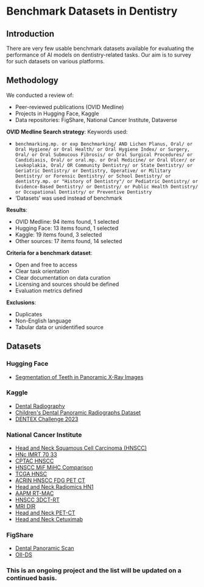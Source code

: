 # Benchmark Datasets in Dentistry

## Introduction
There are very few usable benchmark datasets available for evaluating the performance of AI models on dentistry-related tasks. Our aim is to survey for such datasets on various platforms.

## Methodology
We conducted a review of:
- Peer-reviewed publications (OVID Medline)
- Projects in Hugging Face, Kaggle
- Data repositories: FigShare, National Cancer Institute, Dataverse

**OVID Medline Search strategy**:
Keywords used: 
- `benchmarking.mp. or exp Benchmarking/ AND Lichen Planus, Oral/ or Oral Hygiene/ or Oral Health/ or Oral Hygiene Index/ or Surgery, Oral/ or Oral Submucous Fibrosis/ or Oral Surgical Procedures/ or Candidiasis, Oral/ or oral.mp. or Oral Medicine/ or Oral Ulcer/ or Leukoplakia, Oral/ OR Community Dentistry/ or State Dentistry/ or Geriatric Dentistry/ or Dentistry, Operative/ or Military Dentistry/ or Forensic Dentistry/ or School Dentistry/ or dentistry.mp. or "History of Dentistry"/ or Pediatric Dentistry/ or Evidence-Based Dentistry/ or Dentistry/ or Public Health Dentistry/ or Occupational Dentistry/ or Preventive Dentistry`
- ‘Datasets’ was used instead of benchmark

**Results**:
- OVID Medline: 94 items found, 1 selected
- Hugging Face: 13 items found, 1 selected
- Kaggle: 19 items found, 3 selected
- Other sources: 17 items found, 14 selected

**Criteria for a benchmark dataset**:
- Open and free to access
- Clear task orientation
- Clear documentation on data curation
- Licensing and sources should be defined
- Evaluation metrics defined

**Exclusions**:
- Duplicates
- Non-English language
- Tabular data or unidentified source

## Datasets

### Hugging Face
- [Segmentation of Teeth in Panoramic X-Ray Images](https://huggingface.co/datasets/SerdarHelli/SegmentationOfTeethPanoramicXRayImages)

### Kaggle
- [Dental Radiography](https://www.kaggle.com/datasets/imtkaggleteam/dental-radiography)
- [Children's Dental Panoramic Radiographs Dataset](https://www.kaggle.com/datasets/truthisneverlinear/childrens-dental-panoramic-radiographs-dataset)
- [DENTEX Challenge 2023](https://www.kaggle.com/datasets/truthisneverlinear/dentex-challenge-2023)

### National Cancer Institute
- [Head and Neck Squamous Cell Carcinoma (HNSCC)](https://www.cancerimagingarchive.net/collection/hnscc/)
- [HNc IMRT 70 33](https://www.cancerimagingarchive.net/collection/hnc-imrt-70-33/)
- [CPTAC HNSCC](https://www.cancerimagingarchive.net/collection/cptac-hnscc/)
- [HNSCC MiF MiHC Comparison](https://www.cancerimagingarchive.net/collection/hnscc-mif-mihc-comparison/)
- [TCGA HNSC](https://www.cancerimagingarchive.net/collection/tcga-hnsc/)
- [ACRIN HNSCC FDG PET CT](https://www.cancerimagingarchive.net/collection/acrin-hnscc-fdg-pet-ct/)
- [Head and Neck Radiomics HN1](https://www.cancerimagingarchive.net/collection/head-neck-radiomics-hn1/)
- [AAPM RT-MAC](https://www.cancerimagingarchive.net/collection/aapm-rt-mac/)
- [HNSCC 3DCT-RT](https://www.cancerimagingarchive.net/collection/hnscc-3dct-rt/)
- [MRI DIR](https://www.cancerimagingarchive.net/collection/mri-dir/)
- [Head and Neck PET-CT](https://www.cancerimagingarchive.net/collection/head-neck-pet-ct/)
- [Head and Neck Cetuximab](https://www.cancerimagingarchive.net/collection/head-neck-cetuximab/)

### FigShare
- [Dental Panoramic Scan](https://figshare.com/articles/dataset/Dental_Panoramic_Scan/22580263)
- [OII-DS](https://figshare.com/articles/dataset/OII-DS/22608790)

### This is an ongoing project and the list will be updated on a continued basis.



